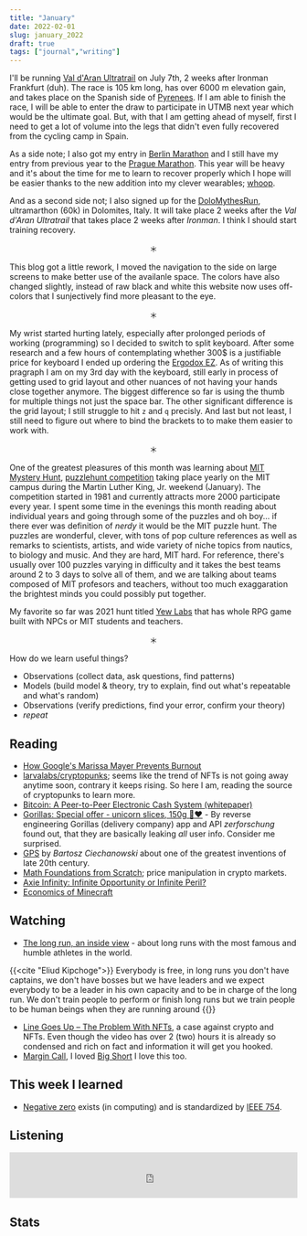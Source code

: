 ```yaml
---
title: "January"
date: 2022-02-01
slug: january_2022
draft: true
tags: ["journal","writing"]
---
```


I'll be running [Val d'Aran Ultratrail](https://www.aranbyutmb.com/en/) on July 7th, 2 weeks after Ironman Frankfurt (duh).
The race is 105 km long, has over 6000 m elevation gain, and takes place on the Spanish side of [Pyrenees](https://en.wikipedia.org/wiki/Pyrenees).
If I am able to finish the race, I will be able to enter the draw to participate in UTMB next year which would
be the ultimate goal. But, with that I am getting ahead of myself, first I need to get a lot of volume into the legs
that didn't even fully recovered from the cycling camp in Spain.

As a side note; I also got my entry in [Berlin Marathon](https://www.bmw-berlin-marathon.com/en/) and I still have my entry from
previous year to the [Prague Marathon](https://worldsmarathons.com/marathon/volkswagen-prague-marathon).
This year will be heavy and it's about the time for me to learn to recover properly which I hope
will be easier thanks to the new addition into my clever wearables; [whoop](https://www.whoop.com/).

And as a second side not; I also signed up for the [DoloMythesRun](https://dolomythsrun.it/), ultramarthon (60k) in Dolomites, Italy.
It will take place 2 weeks after the _Val d'Aran Ultratrail_ that takes place 2 weeks after _Ironman_.
I think I should start training recovery.

<center>＊</center>

This blog got a little rework, I moved the navigation to the side on large screens to make better use of the availanle space.
The colors have also changed slightly, instead of raw black and white this website now uses off-colors that I sunjectively find
more pleasant to the eye.

<center>＊</center>

My wrist started hurting lately, especially after prolonged periods of working (programming) so I decided to switch to split keyboard.
After some research and a few hours of contemplating whether 300$ is a justifiable price for keyboard I ended up ordering the [Ergodox EZ](https://ergodox-ez.com/).
As of writing this pragraph I am on my 3rd day with the keyboard, still early in process of getting used to grid layout and other nuances
of not having your hands close together anymore. The biggest difference so far is using the thumb for multiple things not just the space bar.
The other significant difference is the grid layout; I still struggle to hit `z` and `q` precisly. And last but not least, I still need to figure out
where to bind the brackets to to make them easier to work with.

<center>＊</center>

One of the greatest pleasures of this month was learning about [MIT Mystery Hunt](http://puzzles.mit.edu/), [puzzlehunt competition](https://en.wikipedia.org/wiki/MIT_Mystery_Hunt)
taking place yearly on the MIT campus during the Martin Luther King, Jr. weekend (January). The competition started in 1981 and currently attracts more
2000 participate every year. I spent some time in the evenings this month reading about individual years and going through some of the puzzles and oh boy...
if there ever was definition of _nerdy_ it would be the MIT puzzle hunt. The puzzles are wonderful, clever, with tons of pop culture references as
well as remarks to scientists, artists, and wide variety of niche topics from nautics, to biology and music. And they are hard, MIT hard.
For reference, there's usually over 100 puzzles varying in difficulty and it takes the best teams around 2 to 3 days to solve all of them,
and we are talking about teams composed of MIT profesors and teachers, without too much exaggaration the brightest minds you could possibly put together.

My favorite so far was 2021 hunt titled [Yew Labs](http://puzzles.mit.edu/2021/) that has whole RPG game built with NPCs or MIT students and teachers.

<center>＊</center>

How do we learn useful things?

* Observations (collect data, ask questions, find patterns)
* Models (build model & theory, try to explain, find out what's repeatable and what's random)
* Observations (verify predictions, find your error, confirm your theory)
* _repeat_

## Reading

- [How Google's Marissa Mayer Prevents Burnout](https://www.entrepreneur.com/article/223723)
- [larvalabs/cryptopunks](https://github.com/larvalabs/cryptopunks); seems like the trend of NFTs is not going away anytime soon,
  contrary it keeps rising. So here I am, reading the source of cryptopunks to learn more.
- [Bitcoin: A Peer-to-Peer Electronic Cash System (whitepaper)](https://bitcoin.org/bitcoin.pdf)
- [Gorillas: Special offer - unicorn slices, 150g 🦍❤️](https://zerforschung.org/posts/gorillas-en/) - By reverse engineering Gorillas (delivery company) app and API
  _zerforschung_ found out, that they are basically leaking _all_ user info. Consider me surprised.
- [GPS](https://ciechanow.ski/gps/) by _Bartosz Ciechanowski_ about one of the greatest inventions of late 20th century.
- [Math Foundations from Scratch](https://learnaifromscratch.github.io/math.html); price manipulation in crypto markets.
- [Axie Infinity: Infinite Opportunity or Infinite Peril?](https://naavik.co/business-breakdowns/axie-infinity)
- [Economics of Minecraft](https://www.alicemaz.com/writing/minecraft.html)

## Watching

- [The long run, an inside view](https://youtu.be/CeN1FeJIygQ) - about long runs with the most famous and humble athletes
  in the world.

{{<cite "Eliud Kipchoge">}}
Everybody is free, in long runs you don't have captains, we don't have bosses but we have leaders and we expect everybody to be a leader in his own capacity and to be in charge of the long run. We don't train people to perform or finish long runs but we train people to be human beings when they are running around
{{</cite>}}

- [Line Goes Up – The Problem With NFTs](https://www.youtube.com/watch?v=YQ_xWvX1n9g), a case against crypto and NFTs. Even though the video has over 2 (two) hours it is already so condensed and rich on fact and information it will get you hooked.
- [Margin Call](https://www.imdb.com/title/tt1615147/), I loved [Big Short](https://www.imdb.com/title/tt1596363) I love this too.

## This week I learned

- [Negative zero](https://en.wikipedia.org/wiki/Signed_zero) exists (in computing) and is standardized by [IEEE 754](https://en.wikipedia.org/wiki/IEEE_754-1985).

## Listening

<iframe src="https://open.spotify.com/embed/track/2bidvM5hM1LGiEDkgp0EUz?utm_source=generator&theme=0" width="100%" height="80" frameBorder="0" allowfullscreen="" allow="autoplay; clipboard-write; encrypted-media; fullscreen; picture-in-picture"></iframe>

## Stats

